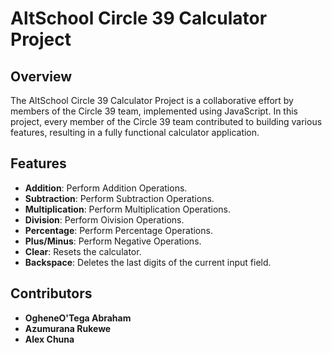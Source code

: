 
# AltSchool Circle 39 Calculator Project

## Overview

The AltSchool Circle 39 Calculator Project is a collaborative effort by members of the Circle 39 team, implemented using JavaScript. In this project, every member of the Circle 39 team contributed to building various features, resulting in a fully functional calculator application.

## Features

- **Addition**: Perform Addition Operations.
- **Subtraction**: Perform Subtraction Operations.
- **Multiplication**: Perform Multiplication Operations.
- **Division**: Perform Oivision Operations.
- **Percentage**: Perform Percentage Operations.
- **Plus/Minus**: Perform Negative Operations.
- **Clear**: Resets the calculator.
- **Backspace**: Deletes the last digits of the current input field.

## Contributors
- **OgheneO'Tega Abraham**
- **Azumurana Rukewe**
- **Alex Chuna**